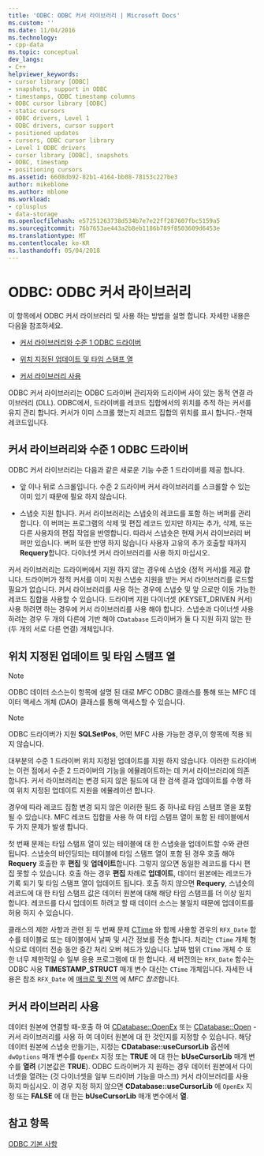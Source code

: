 ```yaml
---
title: 'ODBC: ODBC 커서 라이브러리 | Microsoft Docs'
ms.custom: ''
ms.date: 11/04/2016
ms.technology:
- cpp-data
ms.topic: conceptual
dev_langs:
- C++
helpviewer_keywords:
- cursor library [ODBC]
- snapshots, support in ODBC
- timestamps, ODBC timestamp columns
- ODBC cursor library [ODBC]
- static cursors
- ODBC drivers, Level 1
- ODBC drivers, cursor support
- positioned updates
- cursors, ODBC cursor library
- Level 1 ODBC drivers
- cursor library [ODBC], snapshots
- ODBC, timestamp
- positioning cursors
ms.assetid: 6608db92-82b1-4164-bb08-78153c227be3
author: mikeblome
ms.author: mblome
ms.workload:
- cplusplus
- data-storage
ms.openlocfilehash: e57251263738d534b7e7e22ff287607fbc5159a5
ms.sourcegitcommit: 76b7653ae443a2b8eb1186b789f8503609d6453e
ms.translationtype: MT
ms.contentlocale: ko-KR
ms.lasthandoff: 05/04/2018
---
```

# <a name="odbc-the-odbc-cursor-library"></a>ODBC: ODBC 커서 라이브러리
이 항목에서 ODBC 커서 라이브러리 및 사용 하는 방법을 설명 합니다. 자세한 내용은 다음을 참조하세요.  
  
-   [커서 라이브러리와 수준 1 ODBC 드라이버](#_core_the_cursor_library_and_level_1_odbc_drivers)  
  
-   [위치 지정된 업데이트 및 타임 스탬프 열](#_core_positioned_updates_and_timestamp_columns)  
  
-   [커서 라이브러리 사용](#_core_using_the_cursor_library)  
  
 ODBC 커서 라이브러리는 ODBC 드라이버 관리자와 드라이버 사이 있는 동적 연결 라이브러리 (DLL). ODBC에서, 드라이버를 레코드 집합에서의 위치를 추적 하는 커서를 유지 관리 합니다. 커서가 이미 스크롤 했는지 레코드 집합의 위치를 표시 합니다.-현재 레코드입니다.  
  
##  <a name="_core_the_cursor_library_and_level_1_odbc_drivers"></a> 커서 라이브러리와 수준 1 ODBC 드라이버  
 ODBC 커서 라이브러리는 다음과 같은 새로운 기능 수준 1 드라이버를 제공 합니다.  
  
-   앞 이나 뒤로 스크롤입니다. 수준 2 드라이버 커서 라이브러리를 스크롤할 수 있는 이미 있기 때문에 필요 하지 않습니다.  
  
-   스냅숏 지원 합니다. 커서 라이브러리는 스냅숏의 레코드를 포함 하는 버퍼를 관리 합니다. 이 버퍼는 프로그램의 삭제 및 편집 레코드 있지만 하지는 추가, 삭제, 또는 다른 사용자의 편집 작업을 반영합니다. 따라서 스냅숏은 현재 커서 라이브러리 버퍼만 있습니다. 버퍼 또한 반영 하지 않습니다 사용자 고유의 추가 호출할 때까지 **Requery**합니다. 다이너셋 커서 라이브러리를 사용 하지 마십시오.  
  
 커서 라이브러리는 드라이버에서 지원 하지 않는 경우에 스냅숏 (정적 커서)를 제공 합니다. 드라이버가 정적 커서를 이미 지원 스냅숏 지원을 받는 커서 라이브러리를 로드할 필요가 없습니다. 커서 라이브러리를 사용 하는 경우에 스냅숏 및 앞 으로만 이동 가능한 레코드 집합을 사용할 수 있습니다. 드라이버 지원 다이너셋 (KEYSET_DRIVEN 커서) 사용 하려면 하는 경우에 커서 라이브러리를 사용 해야 합니다. 스냅숏과 다이너셋 사용 하려는 경우 두 개의 다른에 기반 해야 `CDatabase` 드라이버가 둘 다 지원 하지 않는 한 (두 개의 서로 다른 연결) 개체입니다.  
  
##  <a name="_core_positioned_updates_and_timestamp_columns"></a> 위치 지정된 업데이트 및 타임 스탬프 열  
  
> [!NOTE]
>  ODBC 데이터 소스는이 항목에 설명 된 대로 MFC ODBC 클래스를 통해 또는 MFC 데이터 액세스 개체 (DAO) 클래스를 통해 액세스할 수 있습니다.  
  
> [!NOTE]
>  ODBC 드라이버가 지원 **SQLSetPos**, 어떤 MFC 사용 가능한 경우,이 항목에 적용 되지 않습니다.  
  
 대부분의 수준 1 드라이버 위치 지정된 업데이트를 지원 하지 않습니다. 이러한 드라이버는 이런 점에서 수준 2 드라이버의 기능을 에뮬레이트하는 데 커서 라이브러리에 의존 합니다. 커서 라이브러리는 변경 되지 않은 필드에 대 한 검색 결과 업데이트를 수행 하 여 위치 지정된 업데이트 지원을 에뮬레이션 합니다.  
  
 경우에 따라 레코드 집합 변경 되지 않은 이러한 필드 중 하나로 타임 스탬프 열을 포함 될 수 있습니다. MFC 레코드 집합을 사용 하 여 타임 스탬프 열이 포함 된 테이블에서 두 가지 문제가 발생 합니다.  
  
 첫 번째 문제는 타임 스탬프 열이 있는 테이블에 대 한 스냅숏을 업데이트할 수와 관련 됩니다. 스냅숏의 바인딩되는 테이블에 타임 스탬프 열이 포함 된 경우 호출 해야 **Requery** 호출한 후 **편집** 및 **업데이트**합니다. 그렇지 않으면 동일한 레코드를 다시 편집 못할 수 있습니다. 호출 하는 경우 **편집** 차례로 **업데이트**, 데이터 원본에는 레코드가 기록 되기 및 타임 스탬프 열이 업데이트 됩니다. 호출 하지 않으면 **Requery**, 스냅숏의 레코드에 대 한 타임 스탬프 값은 데이터 원본에 대해 해당 타임 스탬프를 더 이상 일치 합니다. 레코드를 다시 업데이트 하려고 할 때 데이터 소스는 불일치 때문에 업데이트를 허용 하지 수 있습니다.  
  
 클래스의 제한 사항과 관련 된 두 번째 문제 [CTime](../../atl-mfc-shared/reference/ctime-class.md) 와 함께 사용할 경우의 `RFX_Date` 함수를 테이블로 또는 테이블에서 날짜 및 시간 정보를 전송 합니다. 처리는 `CTime` 개체 형식으로 데이터 전송 동안 중간 처리 오버 헤드가 있습니다. 날짜 범위 `CTime` 개체 수 또한 너무 제한적일 수 일부 응용 프로그램에 대 한 합니다. 새 버전의는 `RFX_Date` 함수는 ODBC 사용 **TIMESTAMP_STRUCT** 매개 변수 대신는 `CTime` 개체입니다. 자세한 내용은 참조 `RFX_Date` 에 [매크로 및 전역](../../mfc/reference/mfc-macros-and-globals.md) 에 *MFC 참조*합니다.  

  
##  <a name="_core_using_the_cursor_library"></a> 커서 라이브러리 사용  
 데이터 원본에 연결할 때-호출 하 여 [CDatabase::OpenEx](../../mfc/reference/cdatabase-class.md#openex) 또는 [CDatabase::Open](../../mfc/reference/cdatabase-class.md#open) -커서 라이브러리를 사용 하 여 데이터 원본에 대 한 것인지를 지정할 수 있습니다. 해당 데이터 원본에 스냅숏 만들기는, 지정는 **CDatabase::useCursorLib** 옵션에 `dwOptions` 매개 변수를 `OpenEx` 지정 또는 **TRUE** 에 대 한는  **bUseCursorLib** 매개 변수를 **열려** (기본값은 **TRUE**). ODBC 드라이버가 지 원하는 경우 데이터 원본에서 다이너셋을 열려는 (것 다이너셋을 일부 드라이버 기능을 마스크) 커서 라이브러리를 사용 하지 마십시오. 이 경우 지정 하지 않으면 **CDatabase::useCursorLib** 에 `OpenEx` 지정 또는 **FALSE** 에 대 한는 **bUseCursorLib** 매개 변수에서 **열**.  
  
## <a name="see-also"></a>참고 항목  
 [ODBC 기본 사항](../../data/odbc/odbc-basics.md)